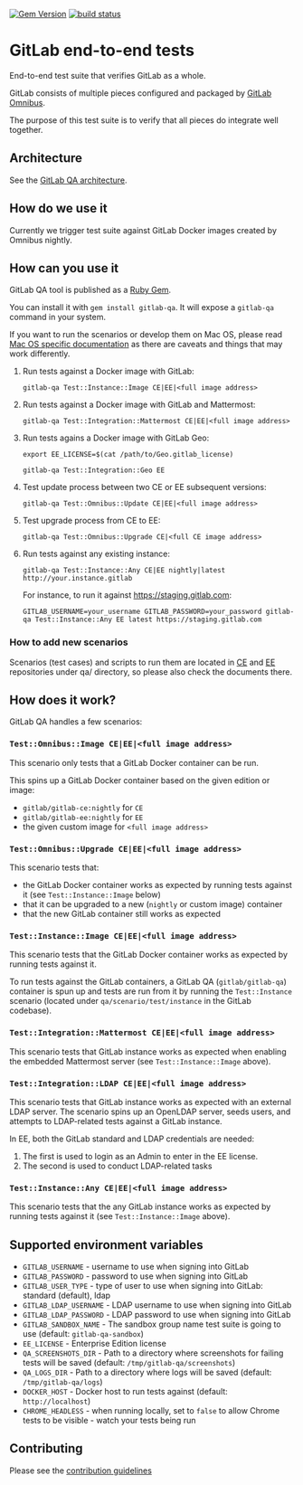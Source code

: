 [![Gem Version](https://badge.fury.io/rb/gitlab-qa.svg)](https://rubygems.org/gems/gitlab-qa)
[![build status](https://gitlab.com/gitlab-org/gitlab-qa/badges/master/build.svg)](https://gitlab.com/gitlab-org/gitlab-qa/pipelines)

# GitLab end-to-end tests

End-to-end test suite that verifies GitLab as a whole.

GitLab consists of multiple pieces configured and packaged by
[GitLab Omnibus](https://gitlab.com/gitlab-org/omnibus-gitlab).

The purpose of this test suite is to verify that all pieces do integrate well together.

## Architecture

See the [GitLab QA architecture](/docs/architecture.md).

## How do we use it

Currently we trigger test suite against GitLab Docker images created by Omnibus nightly.

## How can you use it

GitLab QA tool is published as a [Ruby Gem](https://rubygems.org/gems/gitlab-qa).

You can install it with `gem install gitlab-qa`. It will expose a `gitlab-qa`
command in your system.

If you want to run the scenarios or develop them on Mac OS, please read [Mac OS specific documentation](/docs/macos.md)
as there are caveats and things that may work differently.

1. Run tests against a Docker image with GitLab:

    `gitlab-qa Test::Instance::Image CE|EE|<full image address>`

1. Run tests against a Docker image with GitLab and Mattermost:

    `gitlab-qa Test::Integration::Mattermost CE|EE|<full image address>`

1. Run tests agains a Docker image with GitLab Geo:

    `export EE_LICENSE=$(cat /path/to/Geo.gitlab_license)`

    `gitlab-qa Test::Integration::Geo EE`

1. Test update process between two CE or EE subsequent versions:

    `gitlab-qa Test::Omnibus::Update CE|EE|<full image address>`

1. Test upgrade process from CE to EE:

    `gitlab-qa Test::Omnibus::Upgrade CE|<full CE image address>`

1. Run tests against any existing instance:

    `gitlab-qa Test::Instance::Any CE|EE nightly|latest http://your.instance.gitlab`

    For instance, to run it against https://staging.gitlab.com:

    `GITLAB_USERNAME=your_username GITLAB_PASSWORD=your_password gitlab-qa Test::Instance::Any EE latest https://staging.gitlab.com`

### How to add new scenarios

Scenarios (test cases) and scripts to run them are located in
[CE](https://gitlab.com/gitlab-org/gitlab-ce/tree/master/qa) and
[EE](https://gitlab.com/gitlab-org/gitlab-ee/tree/master/qa)
repositories under qa/ directory, so please also check the documents there.

## How does it work?

GitLab QA handles a few scenarios:

### `Test::Omnibus::Image CE|EE|<full image address>`

This scenario only tests that a GitLab Docker container can be run.

This spins up a GitLab Docker container based on the given edition or image:
  - `gitlab/gitlab-ce:nightly` for `CE`
  - `gitlab/gitlab-ee:nightly` for `EE`
  - the given custom image for `<full image address>`

### `Test::Omnibus::Upgrade CE|EE|<full image address>`

This scenario tests that:

- the GitLab Docker container works as expected by running tests against it (see
  `Test::Instance::Image` below)
- that it can be upgraded to a new (`nightly` or custom image) container
- that the new GitLab container still works as expected

### `Test::Instance::Image CE|EE|<full image address>`

This scenario tests that the GitLab Docker container works as expected by
running tests against it.

To run tests against the GitLab containers, a GitLab QA (`gitlab/gitlab-qa`)
container is spun up and tests are run from it by running the `Test::Instance`
scenario (located under `qa/scenario/test/instance` in the GitLab codebase).

### `Test::Integration::Mattermost CE|EE|<full image address>`

This scenario tests that GitLab instance works as expected when
enabling the embedded Mattermost server (see `Test::Instance::Image`
above).

### `Test::Integration::LDAP CE|EE|<full image address>`

This scenario tests that GitLab instance works as expected with an external
LDAP server. The scenario spins up an OpenLDAP server, seeds users, and
attempts to LDAP-related tests against a GitLab instance.

In EE, both the GitLab standard and LDAP credentials are needed:

1. The first is used to login as an Admin to enter in the EE license.
2. The second is used to conduct LDAP-related tasks

### `Test::Instance::Any CE|EE|<full image address>`

This scenario tests that the any GitLab instance works as expected by running
tests against it (see `Test::Instance::Image` above).

## Supported environment variables

* `GITLAB_USERNAME` - username to use when signing into GitLab
* `GITLAB_PASSWORD` - password to use when signing into GitLab
* `GITLAB_USER_TYPE` - type of user to use when signing into GitLab: standard (default), ldap
* `GITLAB_LDAP_USERNAME` - LDAP username to use when signing into GitLab
* `GITLAB_LDAP_PASSWORD` - LDAP password to use when signing into GitLab
* `GITLAB_SANDBOX_NAME` - The sandbox group name test suite is going to use (default: `gitlab-qa-sandbox`)
* `EE_LICENSE` - Enterprise Edition license
* `QA_SCREENSHOTS_DIR` - Path to a directory where screenshots for failing tests
  will be saved (default: `/tmp/gitlab-qa/screenshots`)
* `QA_LOGS_DIR` - Path to a directory where logs will be saved (default:
  `/tmp/gitlab-qa/logs`)
* `DOCKER_HOST` - Docker host to run tests against (default: `http://localhost`)
* `CHROME_HEADLESS` - when running locally, set to `false` to allow Chrome tests to be visible - watch your tests being run

## Contributing

Please see the [contribution guidelines](CONTRIBUTING.md)
